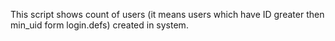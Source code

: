 This script shows count of users (it means users which have ID greater then min_uid form login.defs) created in system.
